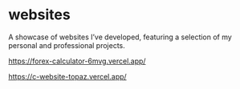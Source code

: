 # websites
A showcase of websites I’ve developed, featuring a selection of my personal and professional projects.

https://forex-calculator-6mvg.vercel.app/

https://c-website-topaz.vercel.app/
